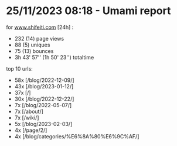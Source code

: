 # 25/11/2023 08:18 - Umami report
for www.shifeiti.com [24h] :

 - 232 (14) page views
 - 88 (5) uniques
 - 75 (13) bounces
 - 3h 43' 57'' (1h 50' 23'') totaltime


top 10 urls:
 - 58x [/blog/2022-12-09/]
 - 43x [/blog/2023-01-12/]
 - 37x [/]
 - 30x [/blog/2022-12-22/]
 - 7x [/blog/2022-05-07/]
 - 7x [/about/]
 - 7x [/wiki/]
 - 5x [/blog/2023-02-03/]
 - 4x [/page/2/]
 - 4x [/blog/categories/%E6%8A%80%E6%9C%AF/]



